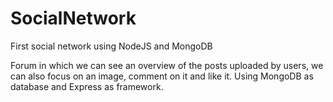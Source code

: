 # SocialNetwork
First social network using NodeJS and MongoDB


Forum in which we can see an overview of the posts uploaded by users,
we can also focus on an image, comment on it and like it.
Using MongoDB as database and Express as framework.
